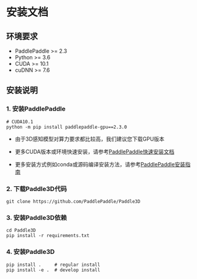 # 安装文档

## 环境要求

- PaddlePaddle >= 2.3
- Python >= 3.6
- CUDA >= 10.1
- cuDNN >= 7.6

## 安装说明

### 1. 安装PaddlePaddle

```shell
# CUDA10.1
python -m pip install paddlepaddle-gpu==2.3.0
```

* 由于3D感知模型对算力要求都比较高，我们建议您下载GPU版本

* 更多CUDA版本或环境快速安装，请参考[PaddlePaddle快速安装文档](https://www.paddlepaddle.org.cn/install/quick)

* 更多安装方式例如conda或源码编译安装方法，请参考[PaddlePaddle安装指南](https://www.paddlepaddle.org.cn/documentation/docs/zh/install/index_cn.html)

### 2. 下载Paddle3D代码

```shell
git clone https://github.com/PaddlePaddle/Paddle3D
```

### 3. 安装Paddle3D依赖

```shell
cd Paddle3D
pip install -r requirements.txt
```
### 4. 安装Paddle3D
```shell
pip install .     # regular install
pip install -e .  # develop install
```
